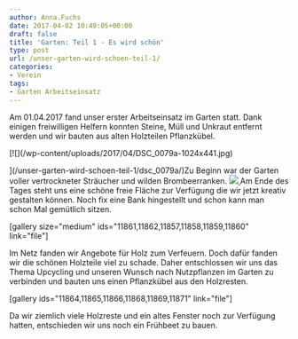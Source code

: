 ```yaml
---
author: Anna.Fuchs
date: 2017-04-02 10:49:05+00:00
draft: false
title: 'Garten: Teil 1 - Es wird schön'
type: post
url: /unser-garten-wird-schoen-teil-1/
categories:
- Verein
tags:
- Garten Arbeitseinsatz
---
```


Am 01.04.2017 fand unser erster Arbeitseinsatz im Garten statt.
Dank einigen freiwilligen Helfern konnten Steine, Müll und Unkraut entfernt werden und wir bauten aus alten Holzteilen Pflanzkübel.

<!-- more -->[![](/wp-content/uploads/2017/04/DSC_0079a-1024x441.jpg)
](/unser-garten-wird-schoen-teil-1/dsc_0079a/)Zu Beginn war der Garten voller vertrockneter Sträucher und wilden Brombeerranken.
[![](/wp-content/uploads/2017/04/DSC_0095a-1024x408.jpg)
](/unser-garten-wird-schoen-teil-1/dsc_0095a/)Am Ende des Tages steht uns eine schöne freie Fläche zur Verfügung die wir jetzt kreativ gestalten können. Noch fix eine Bank hingestellt und schon kann man schon Mal gemütlich sitzen.

[gallery size="medium" ids="11861,11862,11857,11858,11859,11860" link="file"]

Im Netz fanden wir Angebote für Holz zum Verfeuern.
Doch dafür fanden wir die schönen Holzteile viel zu schade.
Daher entschlossen wir uns das Thema Upcycling und unseren Wunsch nach Nutzpflanzen im Garten zu verbinden und bauten uns einen Pflanzkübel aus den Holzresten.

[gallery ids="11864,11865,11866,11868,11869,11871" link="file"]

Da wir ziemlich viele Holzreste und ein altes Fenster noch zur Verfügung hatten, entschieden wir uns noch ein Frühbeet zu bauen.
